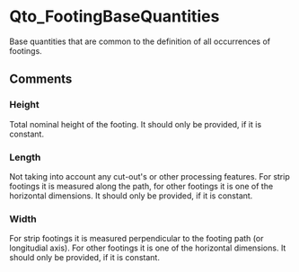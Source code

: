 # Qto_FootingBaseQuantities

Base quantities that are common to the definition of all occurrences of footings.<!-- end of definition -->


## Comments

### Height

Total nominal height of the footing. It should only be provided, if it is constant.

### Length

Not taking into account any cut-out's or other processing features. For strip footings it is measured along the path, for other footings it is one of the horizontal dimensions. It should only be provided, if it is constant.

### Width

For strip footings it is measured perpendicular to the footing path (or longitudial axis). For other footings it is one of the horizontal dimensions. It should only be provided, if it is constant.


